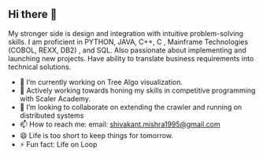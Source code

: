 ## Hi there 👋

My stronger side is design and integration with intuitive problem-solving skills. I am proficient in PYTHON, JAVA, C++, C , Mainframe Technologies (COBOL, REXX, DB2) , and SQL. Also passionate about implementing and launching new projects. Have ability to translate business requirements into technical solutions.

- 🔭 I’m currently working on Tree Algo visualization.
- 🌱 Actively working towards honing my skills in competitive programming with Scaler Academy.
- 👯 I’m looking to collaborate on extending the crawler and running on distributed systems
- 📫 How to reach me: email: shivakant.mishra1995@gmail.com 
- 😄 Life is too short to keep things for tomorrow. 
- ⚡ Fun fact: Life on Loop
